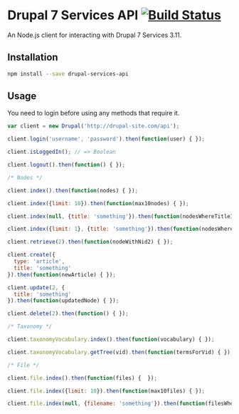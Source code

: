 # Drupal 7 Services API [![Build Status](https://travis-ci.org/poetic/drupal-services-api.svg?branch=master)](https://travis-ci.org/poetic/drupal-services-api)

An Node.js client for interacting with Drupal 7 Services 3.11.

## Installation

```sh
npm install --save drupal-services-api
```

## Usage

You need to login before using any methods that require it.

```js
var client = new Drupal('http://drupal-site.com/api');

client.login('username', 'password').then(function(user) { });

client.isLoggedIn(); // => Boolean

client.logout().then(function() { });

/* Nodes */

client.index().then(function(nodes) { });

client.index({limit: 10}).then(function(max10nodes) { });

client.index(null, {title: 'something'}).then(function(nodesWhereTitleIsSomething) { });

client.index({limit: 1}, {title: 'something'}).then(function(nodesWhereTitleIsSomethingButOnly1) { });

client.retrieve(2).then(function(nodeWithNid2) { });

client.create({
  type: 'article',
  title: 'something'
}).then(function(newArticle) { });

client.update(2, {
  title: 'something'
}).then(function(updatedNode) { });

client.delete(2).then(function() { });

/* Taxonomy */

client.taxonomyVocabulary.index().then(function(vocabulary) { });

client.taxonomyVocabulary.getTree(vid).then(function(termsForVid) { });

/* File */

client.file.index().then(function(files) {  });

client.file.index({limit: 10}).then(function(max10files) { });

client.file.index(null, {filename: 'something'}).then(function(filesWhereOrigNameIsSomething) { });

```

